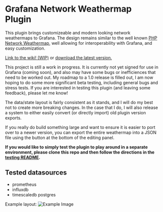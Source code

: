 # Grafana Network Weathermap Plugin

This plugin brings customizeable and modern looking network weathermaps to Grafana. The design remains similar to the well known [PHP Network Weathermap](https://www.network-weathermap.com/), well allowing for interoperability with Grafana, and easy customization.

[Link to the wiki! (WIP)](https://grafana-weathermap.seth.cx/) or [download the latest version.](https://github.com/knightss27/grafana-network-weathermap/releases/latest/)

This project is still a work in progress. It is currently not yet signed for use in Grafana (coming soon), and also may have some bugs or inefficiences that need to be worked out. My roadmap to a 1.0 release is filled out, I am now hoping to do some more significant beta testing, including general bugs and stress tests. If you are interested in testing this plugin (and leaving some feedback), please let me know!

The data/state layout is fairly consistent as it stands, and I will do my best not to create more breaking changes. In the case that I do, I will also release a system to either easily convert (or directly import) old plugin version exports.

If you really do build something large and want to ensure it is easier to port over to a newer version, you can export the entire weathermap into a JSON file using the button at the bottom of the editing panel.

**If you would like to simply test the plugin to play around in a separate environment, please clone this repo and then follow the directions in the [testing README](https://github.com/knightss27/grafana-network-weathermap/tree/main/testing#readme).**

## Tested datasources

* prometheus
* influxdb
* timescaledb postgres

Example layout:
![Example Image](https://raw.githubusercontent.com/knightss27/grafana-network-weathermap/main/src/img/general-example.svg)
